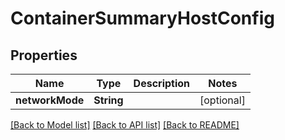 # ContainerSummaryHostConfig

## Properties
Name | Type | Description | Notes
------------ | ------------- | ------------- | -------------
**networkMode** | **String** |  | [optional] 

[[Back to Model list]](../README.md#documentation-for-models) [[Back to API list]](../README.md#documentation-for-api-endpoints) [[Back to README]](../README.md)


